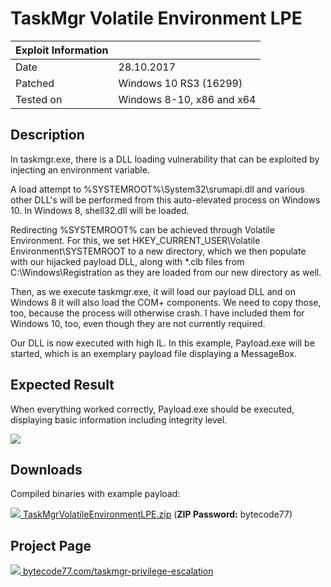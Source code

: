 # TaskMgr Volatile Environment LPE

| Exploit Information |                                   |
|:------------------- |:--------------------------------- |
| Date                | 28.10.2017                        |
| Patched             | Windows 10 RS3 (16299)            |
| Tested on           | Windows 8-10, x86 and x64         |

## Description

In taskmgr.exe, there is a DLL loading vulnerability that can be exploited by injecting an environment variable.

A load attempt to %SYSTEMROOT%\System32\srumapi.dll and various other DLL's will be performed from this auto-elevated process on Windows 10. In Windows 8, shell32.dll will be loaded.

Redirecting %SYSTEMROOT% can be achieved through Volatile Environment. For this, we set HKEY_CURRENT_USER\Volatile Environment\SYSTEMROOT to a new directory, which we then populate with our hijacked payload DLL, along with *.clb files from C:\Windows\Registration as they are loaded from our new directory as well.

Then, as we execute taskmgr.exe, it will load our payload DLL and on Windows 8 it will also load the COM+ components. We need to copy those, too, because the process will otherwise crash. I have included them for Windows 10, too, even though they are not currently required.

Our DLL is now executed with high IL. In this example, Payload.exe will be started, which is an exemplary payload file displaying a MessageBox.

## Expected Result

When everything worked correctly, Payload.exe should be executed, displaying basic information including integrity level.

![](https://bytecode77.com/images/pages/taskmgr-privilege-escalation/result.png)

## Downloads

Compiled binaries with example payload:

[![](http://bytecode77.com/public/fileicons/zip.png) TaskMgrVolatileEnvironmentLPE.zip](https://downloads.bytecode77.com/EnterProductKeyVolatileEnvironmentLPE.zip)
(**ZIP Password:** bytecode77)

## Project Page

[![](https://bytecode77.com/public/favicon16.png) bytecode77.com/taskmgr-privilege-escalation](https://bytecode77.com/taskmgr-privilege-escalation)